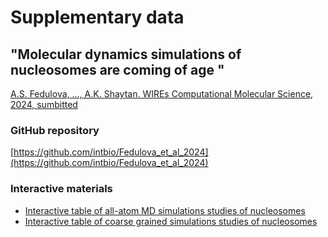 # Supplementary data
## "Molecular dynamics simulations of nucleosomes are coming of age "
[A.S. Fedulova, ..., A.K. Shaytan. WIREs Computational Molecular Science, 2024, sumbitted](https://wires.onlinelibrary.wiley.com/doi/10.1002/wcms.1728)

### GitHub repository
[https://github.com/intbio/Fedulova_et_al_2024](https://github.com/intbio/Fedulova_et_al_2024)

### Interactive materials
- [Interactive table of all-atom MD simulations studies of nucleosomes](MD_table)
- [Interactive table of coarse grained simulations studies of nucleosomes](CG_table)



